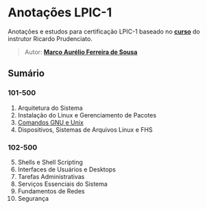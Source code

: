 # Anotações LPIC-1

Anotações e estudos para certificação LPIC-1 baseado no **[curso](https://www.udemy.com/course/curso-online-certificacao-linux-lpic1-comptia/)** do instrutor Ricardo Prudenciato.

> Autor: **[Marco Aurélio Ferreira de Sousa](https://github.com/maureliofs)**

## Sumário

### 101-500

1. Arquitetura do Sistema
2. Instalação do Linux e Gerenciamento de Pacotes
3. [Comandos GNU e Unix](capitulos/comandos.md)
4. Dispositivos, Sistemas de Arquivos Linux e FHS

### 102-500

5. Shells e Shell Scripting
6. Interfaces de Usuários e Desktops
7. Tarefas Administrativas
8. Serviços Essenciais do Sistema
9. Fundamentos de Redes
10. Segurança

